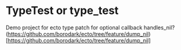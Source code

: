 
# TypeTest or type_test

Demo project for ecto type patch for optional callback handles_nil?
(https://github.com/borodark/ecto/tree/feature/dump_nil)[https://github.com/borodark/ecto/tree/feature/dump_nil]


